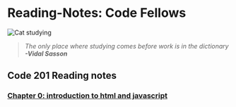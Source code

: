 # Reading-Notes: Code Fellows


![Cat studying](https://pbs.twimg.com/media/EcV0D7XX0AQj-1-?format=jpg&name=small)
> *The only place where studying comes before work is in the dictionary*
> ***-Vidal Sasson***

## Code 201 Reading notes

### [Chapter 0: introduction to html and javascript](https://github.com/abditake/Reading-Notes/blob/993d6e4a96004d5daa16c3f4abf5cdb3621fb6f9/Class-01.md)


    
                  
    

          
            
